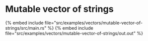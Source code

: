 # Mutable vector of strings


{% embed include file="src/examples/vectors/mutable-vector-of-strings/src/main.rs" %}
{% embed include file="src/examples/vectors/mutable-vector-of-strings/out.out" %}


